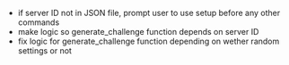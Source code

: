 - if server ID not in JSON file, prompt user to use setup before any other commands
- make logic so generate_challenge function depends on server ID 
- fix logic for generate_challenge function depending on wether random settings or not
